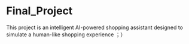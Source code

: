 # Final_Project
This project is an intelligent AI-powered shopping assistant designed to simulate a human-like shopping experience ；）
